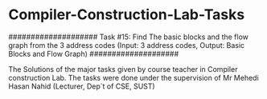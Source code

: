 # Compiler-Construction-Lab-Tasks

####################
Task #15: Find The basic blocks and the flow graph from the 3 address codes (Input: 3 address codes, Output: Basic Blocks and Flow Graph) 
####################

The Solutions of the major tasks given by course teacher in Compiler construction Lab.
The tasks were done under the supervision of Mr Mehedi Hasan Nahid (Lecturer, Dep`t of CSE, SUST)


